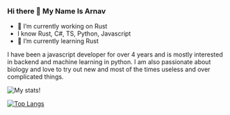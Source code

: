 ### Hi there 👋 My Name Is Arnav


- 🔭 I’m currently working on Rust
- I know Rust, C#, TS, Python, Javascript
- 🌱 I’m currently learning Rust

I have been a javascript developer for over 4 years and is mostly interested in backend and machine learning in python. I am also passionate about biology and love to try out new and most of the times useless and over complicated things.

![My stats!](https://github-readme-stats.vercel.app/api?username=arnav7633&&show_icons=true&title_color=ffffff&icon_color=bb2acf&text_color=daf7dc&bg_color=151515)

[![Top Langs](https://github-readme-stats.vercel.app/api/top-langs/?username=arnav7633&themes=aura)](https://github.com/anuraghazra/github-readme-stats)

